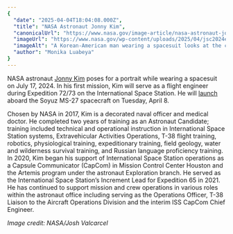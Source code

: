 ```yaml
---
{
  "date": "2025-04-04T18:04:08.000Z",
  "title": "NASA Astronaut Jonny Kim",
  "canonicalUrl": "https://www.nasa.gov/image-article/nasa-astronaut-jonny-kim/",
  "imageUrl": "https://www.nasa.gov/wp-content/uploads/2025/04/jsc2024e052672-alt2orig.jpg",
  "imageAlt": "A Korean-American man wearing a spacesuit looks at the camera. His body is turned slightly to the side. He is holding a space helmet in his left hand. A prominent U.S. flag is on the left shoulder of the spacesuit. The background of the image is all white.",
  "author": "Monika Luabeya"
}
---
```


NASA astronaut [Jonny Kim](https://www.nasa.gov/people/jonny-kim/) poses for a portrait while wearing a spacesuit on July 17, 2024. In his first mission, Kim will serve as a flight engineer during Expedition 72/73 on the International Space Station. He will [launch](https://plus.nasa.gov/scheduled-video/soyuz-ms-27-launch-with-jonny-kim/) aboard the Soyuz MS-27 spacecraft on Tuesday, April 8.

Chosen by NASA in 2017, Kim is a decorated naval officer and medical doctor. He completed two years of training as an Astronaut Candidate; training included technical and operational instruction in International Space Station systems, Extravehicular Activities Operations, T-38 flight training, robotics, physiological training, expeditionary training, field geology, water and wilderness survival training, and Russian language proficiency training. In 2020, Kim began his support of International Space Station operations as a Capsule Communicator (CapCom) in Mission Control Center Houston and the Artemis program under the astronaut Exploration branch. He served as the International Space Station’s Increment Lead for Expedition 65 in 2021. He has continued to support mission and crew operations in various roles within the astronaut office including serving as the Operations Officer, T-38 Liaison to the Aircraft Operations Division and the interim ISS CapCom Chief Engineer.

_Image credit: NASA/Josh Valcarcel_
